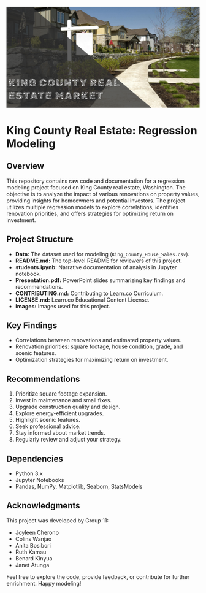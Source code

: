 ![modernhouse](Images/Modern%20House%20for%20Sale.png)

# King County Real Estate: Regression Modeling

## Overview

This repository contains raw code and documentation for a regression modeling project focused on King County real estate, Washington. The objective is to analyze the impact of various renovations on property values, providing insights for homeowners and potential investors. The project utilizes multiple regression models to explore correlations, identifies renovation priorities, and offers strategies for optimizing return on investment.

## Project Structure

- **Data:** The dataset used for modeling (`King_County_House_Sales.csv`).
- **README.md:** The top-level README for reviewers of this project.
- **students.ipynb:** Narrative documentation of analysis in Jupyter notebook.
- **Presentation.pdf:** PowerPoint slides summarizing key findings and recommendations.
- **CONTRIBUTING.md:** Contributing to Learn.co Curriculum.
- **LICENSE.md:** Learn.co Educational Content License.
- **images:** Images used for this project.

## Key Findings

- Correlations between renovations and estimated property values.
- Renovation priorities: square footage, house condition, grade, and scenic features.
- Optimization strategies for maximizing return on investment.

## Recommendations

1. Prioritize square footage expansion.
2. Invest in maintenance and small fixes.
3. Upgrade construction quality and design.
4. Explore energy-efficient upgrades.
5. Highlight scenic features.
6. Seek professional advice.
7. Stay informed about market trends.
8. Regularly review and adjust your strategy.

## Dependencies

- Python 3.x
- Jupyter Notebooks
- Pandas, NumPy, Matplotlib, Seaborn, StatsModels

## Acknowledgments

This project was developed by Group 11: 
- Joyleen Cherono
- Colins Wanjao
- Anita Bosibori
- Ruth Kamau 
- Benard Kinyua 
- Janet Atunga

Feel free to explore the code, provide feedback, or contribute for further enrichment. Happy modeling!